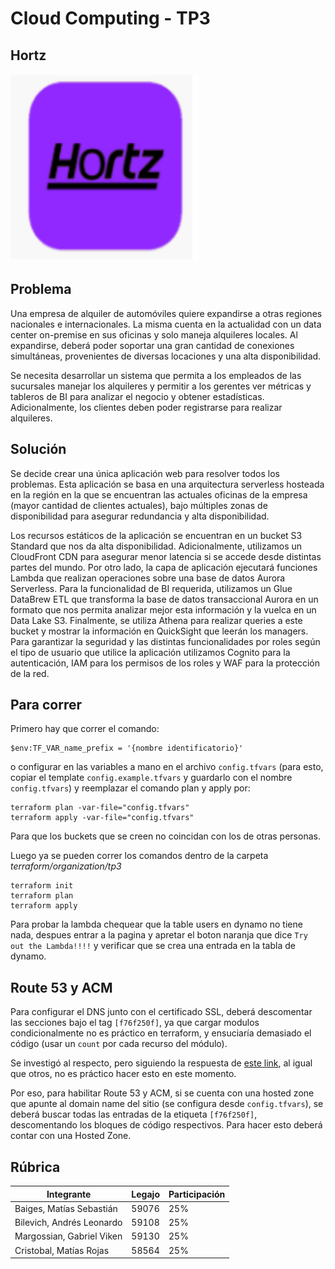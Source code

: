 # Cloud Computing - TP3

## Hortz
<img src="./resources/images/hortz.png" width="300" height="300" />

## Problema

Una empresa de alquiler de automóviles quiere expandirse a otras regiones nacionales e internacionales. La misma cuenta en la actualidad con un data center on-premise en sus oficinas y solo maneja alquileres locales. Al expandirse, deberá poder soportar una gran cantidad de conexiones simultáneas, provenientes de diversas locaciones y una alta disponibilidad.

Se necesita desarrollar un sistema que permita a los empleados de las sucursales manejar los alquileres y permitir a los gerentes ver métricas y tableros de BI para analizar el negocio y obtener estadísticas. Adicionalmente, los clientes deben poder registrarse para realizar alquileres.

## Solución

Se decide crear una única aplicación web para resolver todos los problemas. Esta aplicación se basa en una arquitectura serverless hosteada en la región en la que se encuentran las actuales oficinas de la empresa (mayor cantidad de clientes actuales), bajo múltiples zonas de disponibilidad para asegurar redundancia y alta disponibilidad.

Los recursos estáticos de la aplicación se encuentran en un bucket S3 Standard que nos da alta disponibilidad. Adicionalmente, utilizamos un CloudFront CDN para asegurar menor latencia si se accede desde distintas partes del mundo. Por otro lado, la capa de aplicación ejecutará funciones Lambda que realizan operaciones sobre una base de datos Aurora Serverless. Para la funcionalidad de BI requerida, utilizamos un Glue DataBrew ETL que transforma la base de datos transaccional Aurora en un formato que nos permita analizar mejor esta información y la vuelca en un Data Lake S3. Finalmente, se utiliza Athena para realizar queries a este bucket y mostrar la información en QuickSight que leerán los managers. Para garantizar la seguridad y las distintas funcionalidades por roles según el tipo de usuario que utilice la aplicación utilizamos Cognito para la autenticación, IAM para los permisos de los roles y WAF para la protección de la red.


## Para correr
Primero hay que correr el comando:
```
$env:TF_VAR_name_prefix = '{nombre identificatorio}'
```
o configurar en las variables a mano en el archivo `config.tfvars` (para esto, copiar el template `config.example.tfvars` y guardarlo con el nombre `config.tfvars`) y reemplazar el comando plan y apply por:
```
terraform plan -var-file="config.tfvars"
terraform apply -var-file="config.tfvars"
```

Para que los buckets que se creen no coincidan con los de otras personas.

Luego ya se pueden correr los comandos dentro de la carpeta *terraform/organization/tp3*
```
terraform init
terraform plan
terraform apply
```

Para probar la lambda chequear que la table users en dynamo no tiene nada, despues entrar a la pagina y apretar el boton naranja que dice `Try out the Lambda!!!!` y verificar que se crea una entrada en la tabla de dynamo.

## Route 53 y ACM

Para configurar el DNS junto con el certificado SSL, deberá descomentar las secciones bajo el tag `[f76f250f]`, ya que cargar modulos condicionalmente no es práctico en terraform, y ensuciaría demasiado el código (usar un `count` por cada recurso del módulo).

Se investigó al respecto, pero siguiendo la respuesta de [este link](https://blog.dataminded.com/how-to-conditionally-disable-modules-in-terraform-f38fdbe34f1b), al igual que otros, no es práctico hacer esto en este momento.

Por eso, para habilitar Route 53 y ACM, si se cuenta con una hosted zone que apunte al domain name del sitio (se configura desde `config.tfvars`), se deberá buscar todas las entradas de la etiqueta `[f76f250f]`, descomentando los bloques de código respectivos. Para hacer esto deberá contar con una Hosted Zone. 

## Rúbrica

| Integrante                | Legajo | Participación
| ------------------------- | ------ | -------------
| Baiges, Matías Sebastián  | 59076  | 25%
| Bilevich, Andrés Leonardo | 59108  | 25%
| Margossian, Gabriel Viken | 59130  | 25%
| Cristobal, Matías Rojas   | 58564  | 25%
